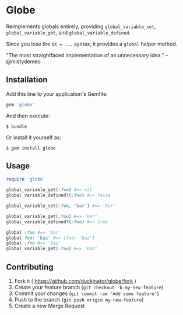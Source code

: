 # Globe

Reimplements globals entirely, providing `global_variable_set`, `global_variable_get`, and `global_variable_defined`.

Since you lose the `$X = ...` syntax, it provides a `global` helper method.

"The most straightfaced implementation of an unnecessary idea." –@mistydemeo

## Installation

Add this line to your application's Gemfile:

```ruby
gem 'globe'
```

And then execute:

    $ bundle

Or install it yourself as:

    $ gem install globe

## Usage

```ruby
require 'globe'

global_variable_get(:foo) #=> nil
global_variable_defined?(:foo) #=> false

global_variable_set(:foo, 'bar') #=> 'bar'

global_variable_get(:foo) #=> 'bar'
global_variable_defined?(:foo) #=> true

global :foo #=> 'bar'
global foo: 'baz' #=> {foo: 'baz'}
global :foo #=> 'baz'
global_variable_get(:foo) #=> 'baz'
```

## Contributing

1. Fork it ( https://github.com/duckinator/globe/fork )
2. Create your feature branch (`git checkout -b my-new-feature`)
3. Commit your changes (`git commit -am 'Add some feature'`)
4. Push to the branch (`git push origin my-new-feature`)
5. Create a new Merge Request
